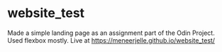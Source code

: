 # website_test
Made a simple landing page as an assignment part of the Odin Project. Used flexbox mostly. Live at https://meneerjelle.github.io/website_test/
